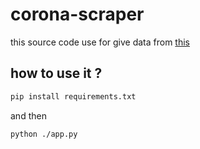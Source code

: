# corona-scraper

this source code use for give data from [this](https://www.worldometers.info/coronavirus/)

## how to use it ? 

```sh
pip install requirements.txt
```

and then 

```sh
python ./app.py
```